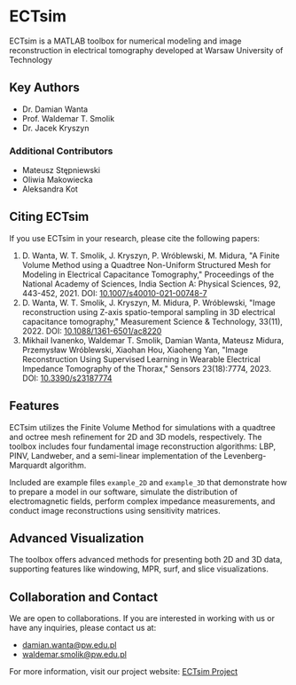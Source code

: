 # ECTsim
ECTsim is a MATLAB toolbox for numerical modeling and image reconstruction in electrical tomography developed at Warsaw University of Technology

## Key Authors
- Dr. Damian Wanta
- Prof. Waldemar T. Smolik
- Dr. Jacek Kryszyn

### Additional Contributors
- Mateusz Stępniewski
- Oliwia Makowiecka
- Aleksandra Kot

## Citing ECTsim
If you use ECTsim in your research, please cite the following papers:

1. D. Wanta, W. T. Smolik, J. Kryszyn, P. Wróblewski, M. Midura, "A Finite Volume Method using a Quadtree Non-Uniform Structured Mesh for Modeling in Electrical Capacitance Tomography," Proceedings of the National Academy of Sciences, India Section A: Physical Sciences, 92, 443-452, 2021. DOI: [10.1007/s40010-021-00748-7](https://doi.org/10.1007/s40010-021-00748-7)
2. D. Wanta, W. T. Smolik, J. Kryszyn, M. Midura, P. Wróblewski, "Image reconstruction using Z-axis spatio-temporal sampling in 3D electrical capacitance tomography," Measurement Science & Technology, 33(11), 2022. DOI: [10.1088/1361-6501/ac8220](https://doi.org/10.1088/1361-6501/ac8220)
3. Mikhail Ivanenko, Waldemar T. Smolik, Damian Wanta, Mateusz Midura, Przemysław Wróblewski, Xiaohan Hou, Xiaoheng Yan, "Image Reconstruction Using Supervised Learning in Wearable Electrical Impedance Tomography of the Thorax," Sensors 23(18):7774, 2023. DOI: [10.3390/s23187774](https://doi.org/10.3390/s23187774)

## Features
ECTsim utilizes the Finite Volume Method for simulations with a quadtree and octree mesh refinement for 2D and 3D models, respectively. The toolbox includes four fundamental image reconstruction algorithms: LBP, PINV, Landweber, and a semi-linear implementation of the Levenberg-Marquardt algorithm.

Included are example files `example_2D` and `example_3D` that demonstrate how to prepare a model in our software, simulate the distribution of electromagnetic fields, perform complex impedance measurements, and conduct image reconstructions using sensitivity matrices.

## Advanced Visualization
The toolbox offers advanced methods for presenting both 2D and 3D data, supporting features like windowing, MPR, surf, and slice visualizations.

## Collaboration and Contact
We are open to collaborations. If you are interested in working with us or have any inquiries, please contact us at:
- damian.wanta@pw.edu.pl
- waldemar.smolik@pw.edu.pl

For more information, visit our project website: [ECTsim Project](https://ectsim.ire.pw.edu.pl/)
